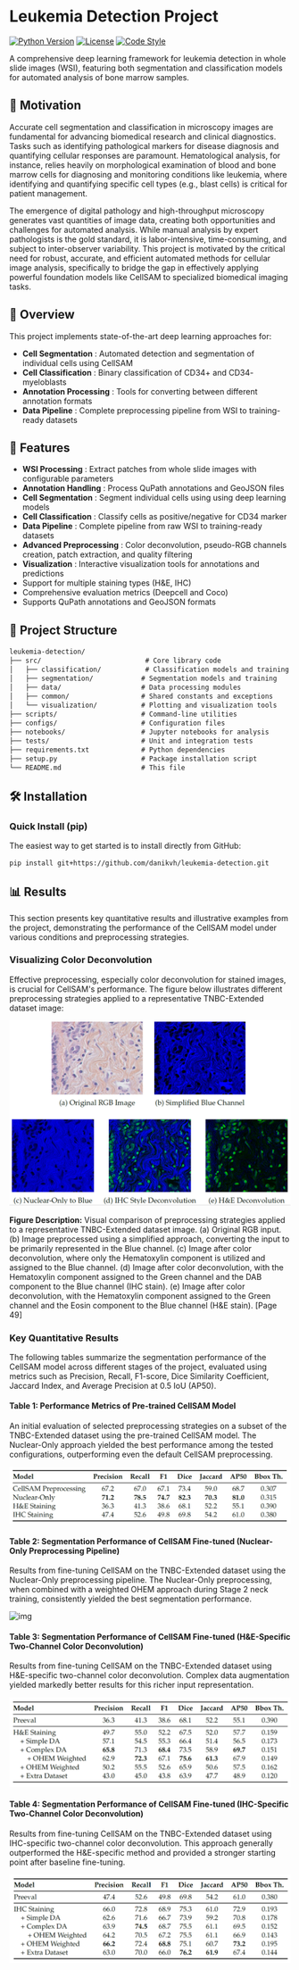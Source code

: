 # Leukemia Detection Project

[![Python Version](https://img.shields.io/badge/python-3.10+-blue.svg)](https://python.org/)
[![License](https://img.shields.io/badge/license-MIT-green.svg)](https://claude.ai/chat/LICENSE)
[![Code Style](https://img.shields.io/badge/code%20style-black-000000.svg)](https://github.com/psf/black)

A comprehensive deep learning framework for leukemia detection in whole slide images (WSI), featuring both segmentation and classification models for automated analysis of bone marrow samples.

## 🎯 Motivation

Accurate cell segmentation and classification in microscopy images are fundamental for advancing biomedical research and clinical diagnostics. Tasks such as identifying pathological markers for disease diagnosis and quantifying cellular responses are paramount. Hematological analysis, for instance, relies heavily on morphological examination of blood and bone marrow cells for diagnosing and monitoring conditions like leukemia, where identifying and quantifying specific cell types (e.g., blast cells) is critical for patient management.

The emergence of digital pathology and high-throughput microscopy generates vast quantities of image data, creating both opportunities and challenges for automated analysis. While manual analysis by expert pathologists is the gold standard, it is labor-intensive, time-consuming, and subject to inter-observer variability. This project is motivated by the critical need for robust, accurate, and efficient automated methods for cellular image analysis, specifically to bridge the gap in effectively applying powerful foundation models like CellSAM to specialized biomedical imaging tasks.

## 🔬 Overview

This project implements state-of-the-art deep learning approaches for:

* **Cell Segmentation** : Automated detection and segmentation of individual cells using CellSAM
* **Cell Classification** : Binary classification of CD34+ and CD34- myeloblasts
* **Annotation Processing** : Tools for converting between different annotation formats
* **Data Pipeline** : Complete preprocessing pipeline from WSI to training-ready datasets

## 🚀 Features

* **WSI Processing** : Extract patches from whole slide images with configurable parameters
* **Annotation Handling** : Process QuPath annotations and GeoJSON files
* **Cell Segmentation** : Segment individual cells using using deep learning models
* **Cell Classification** : Classify cells as positive/negative for CD34 marker
* **Data Pipeline** : Complete pipeline from raw WSI to training-ready datasets
* **Advanced Preprocessing** : Color deconvolution, pseudo-RGB channels creation, patch extraction, and quality filtering
* **Visualization** : Interactive visualization tools for annotations and predictions
* Support for multiple staining types (H&E, IHC)
* Comprehensive evaluation metrics (Deepcell and Coco)
* Supports QuPath annotations and GeoJSON formats

## 📁 Project Structure

```
leukemia-detection/
├── src/                          # Core library code
│   ├── classification/           # Classification models and training
│   ├── segmentation/            # Segmentation models and training
│   ├── data/                    # Data processing modules
│   ├── common/                  # Shared constants and exceptions
│   └── visualization/           # Plotting and visualization tools
├── scripts/                     # Command-line utilities
├── configs/                     # Configuration files
├── notebooks/                   # Jupyter notebooks for analysis
├── tests/                       # Unit and integration tests
├── requirements.txt             # Python dependencies
├── setup.py                     # Package installation script
└── README.md                    # This file
```

## 🛠️ Installation

### Quick Install (pip)

The easiest way to get started is to install directly from GitHub:

```bash
pip install git+https://github.com/danikvh/leukemia-detection.git
```


## 📊 Results

This section presents key quantitative results and illustrative examples from the project, demonstrating the performance of the CellSAM model under various conditions and preprocessing strategies.

### Visualizing Color Deconvolution

Effective preprocessing, especially color deconvolution for stained images, is crucial for CellSAM's performance. The figure below illustrates different preprocessing strategies applied to a representative TNBC-Extended dataset image:

![Project Logo](docs/images/color_deconvolution.png)

**Figure Description:** Visual comparison of preprocessing strategies applied to a representative TNBC-Extended dataset image. (a) Original RGB input. (b) Image preprocessed using a simplified approach, converting the input to be primarily represented in the Blue channel. (c) Image after color deconvolution, where only the Hematoxylin component is utilized and assigned to the Blue channel. (d) Image after color deconvolution, with the Hematoxylin component assigned to the Green channel and the DAB component to the Blue channel (IHC stain). (e) Image after color deconvolution, with the Hematoxylin component assigned to the Green channel and the Eosin component to the Blue channel (H&E stain). [Page 49]

### Key Quantitative Results

The following tables summarize the segmentation performance of the CellSAM model across different stages of the project, evaluated using metrics such as Precision, Recall, F1-score, Dice Similarity Coefficient, Jaccard Index, and Average Precision at 0.5 IoU (AP50).

#### Table 1: Performance Metrics of Pre-trained CellSAM Model

An initial evaluation of selected preprocessing strategies on a subset of the TNBC-Extended dataset using the pre-trained CellSAM model. The Nuclear-Only approach yielded the best performance among the tested configurations, outperforming even the default CellSAM preprocessing.

![img](docs/images/results_preeval.png)

#### Table 2: Segmentation Performance of CellSAM Fine-tuned (Nuclear-Only Preprocessing Pipeline)

Results from fine-tuning CellSAM on the TNBC-Extended dataset using the Nuclear-Only preprocessing pipeline. The Nuclear-Only preprocessing, when combined with a weighted OHEM approach during Stage 2 neck training, consistently yielded the best segmentation performance.

![img](https://file+.vscode-resource.vscode-cdn.net/c%3A/Users/Dani/Documents/Personal/Informatica/MUIARFID/TFM/leukemia_detection/docs/images/results_nuclearonly.png)

#### Table 3: Segmentation Performance of CellSAM Fine-tuned (H&E-Specific Two-Channel Color Deconvolution)

Results from fine-tuning CellSAM on the TNBC-Extended dataset using H&E-specific two-channel color deconvolution. Complex data augmentation yielded markedly better results for this richer input representation.

![](docs/images/results_ihc.png)

#### Table 4: Segmentation Performance of CellSAM Fine-tuned (IHC-Specific Two-Channel Color Deconvolution)

Results from fine-tuning CellSAM on the TNBC-Extended dataset using IHC-specific two-channel color deconvolution. This approach generally outperformed the H&E-specific method and provided a stronger starting point after baseline fine-tuning.

![](docs/images/results_he.png)
